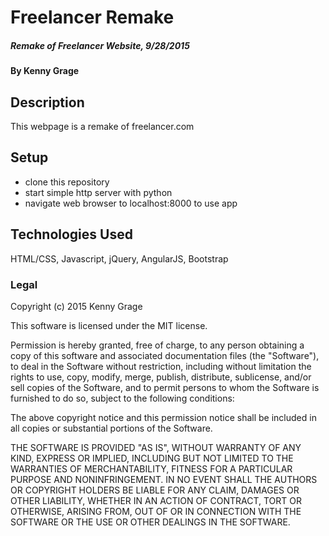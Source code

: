 # Freelancer Remake

##### Remake of Freelancer Website, 9/28/2015

#### By Kenny Grage

## Description

This webpage is a remake of freelancer.com

## Setup

- clone this repository
- start simple http server with python
- navigate web browser to localhost:8000 to use app


## Technologies Used

HTML/CSS, Javascript, jQuery, AngularJS, Bootstrap

### Legal


Copyright (c) 2015 Kenny Grage

This software is licensed under the MIT license.

Permission is hereby granted, free of charge, to any person obtaining a copy
of this software and associated documentation files (the "Software"), to deal
in the Software without restriction, including without limitation the rights
to use, copy, modify, merge, publish, distribute, sublicense, and/or sell
copies of the Software, and to permit persons to whom the Software is
furnished to do so, subject to the following conditions:

The above copyright notice and this permission notice shall be included in
all copies or substantial portions of the Software.

THE SOFTWARE IS PROVIDED "AS IS", WITHOUT WARRANTY OF ANY KIND, EXPRESS OR
IMPLIED, INCLUDING BUT NOT LIMITED TO THE WARRANTIES OF MERCHANTABILITY,
FITNESS FOR A PARTICULAR PURPOSE AND NONINFRINGEMENT. IN NO EVENT SHALL THE
AUTHORS OR COPYRIGHT HOLDERS BE LIABLE FOR ANY CLAIM, DAMAGES OR OTHER
LIABILITY, WHETHER IN AN ACTION OF CONTRACT, TORT OR OTHERWISE, ARISING FROM,
OUT OF OR IN CONNECTION WITH THE SOFTWARE OR THE USE OR OTHER DEALINGS IN
THE SOFTWARE.
